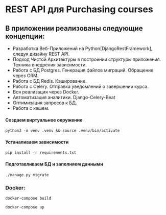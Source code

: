 # REST API для Purchasing courses


## В приложении реализованы следующие концепции:
- Разработка Веб-Приложений на Python[DjangoRestFramework], следуя дизайну REST API.
- Подход Чистой Архитектуры в построении структуры приложения. Техника внедрения зависимости.
- Работа с БД Postgres. Генерация файлов миграций. Обращение через ORM.
- Работа с БД Redis. Кэширование. 
- Работа с Celery. Отправка уведомлений о завершении курса.
- Вся реализация через Docker.
- Автоматизация аналитики. Django-Celery-Beat
- Оптимизация запросов к БД.
- Работа с кешем.


#### Создаем виртуальное окружение
```
python3 -m venv .venv && source .venv/bin/activate
```

#### Устаналиваем зависимости
```
pip install -r requirements.txt
```

#### Подготавливаем БД и заполняем данными
```
./manage.py migrate

```

### Docker:

```
docker-compose build
```

```
docker-compose up

